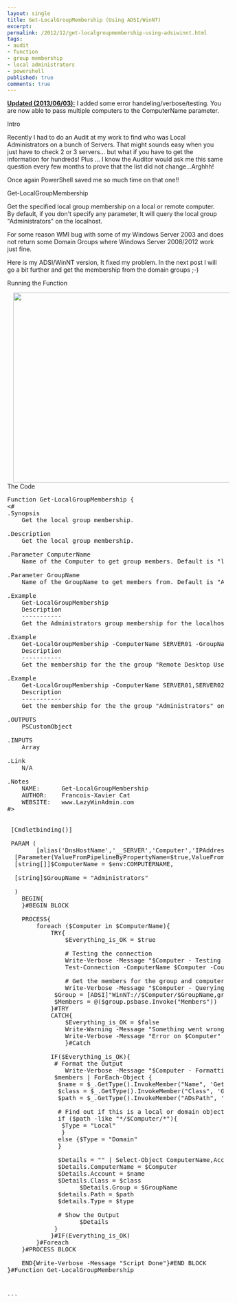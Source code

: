 ```yaml
---
layout: single
title: Get-LocalGroupMembership (Using ADSI/WinNT)
excerpt: 
permalink: /2012/12/get-localgroupmembership-using-adsiwinnt.html
tags: 
- audit
- function
- group membership
- local administrators
- powershell
published: true
comments: true
---
```

<b style="text-decoration: underline;">Updated (2013/06/03):</b> I added some error handeling/verbose/testing. You are now able to pass multiple computers to the ComputerName parameter.

Intro

Recently I had to do an Audit at my work to find who was Local Administrators on a bunch of Servers.
That might sounds easy when you just have to check 2 or 3 servers... but what if you have to get the information for hundreds! Plus ... I know the Auditor would ask me this same question every few months to prove that the list did not change...Arghhh!

Once again PowerShell saved me so much time on that one!!

Get-LocalGroupMembership

Get the specified local group membership on a local or remote computer.
By default, if you don't specify any parameter, It will query the local group "Administrators" on the localhost.

For some reason WMI bug with some of my Windows Server 2003 and does not return some Domain Groups where Windows Server 2008/2012 work just fine. 

Here is my ADSI/WinNT version, It fixed my problem.
In the next post I will go a bit further and get the membership from the domain groups ;-)

Running the Function

<a href="{{ site.url }}/images/2012/20121230_Get-LocalGroupMembership_(Using_ADSIWinNT)/Get-LocalGroupMembership__1536305082__-603x418.png" imageanchor="1" style="margin-left: 1em; margin-right: 1em;"><img border="0" height="442" src="{{ site.url }}/images/2012/20121230_Get-LocalGroupMembership_(Using_ADSIWinNT)/Get-LocalGroupMembership__812400549__-603x418.png" width="640" /></a>
The Code

<pre class="brush: powershell;toolbar:false; ruler: true; first-line: 1;gutter: true;">Function Get-LocalGroupMembership {
<#
.Synopsis
    Get the local group membership.
            
.Description
    Get the local group membership.
            
.Parameter ComputerName
    Name of the Computer to get group members. Default is "localhost".
            
.Parameter GroupName
    Name of the GroupName to get members from. Default is "Administrators".
            
.Example
    Get-LocalGroupMembership
    Description
    -----------
    Get the Administrators group membership for the localhost
            
.Example
    Get-LocalGroupMembership -ComputerName SERVER01 -GroupName "Remote Desktop Users"
    Description
    -----------
    Get the membership for the the group "Remote Desktop Users" on the computer SERVER01

.Example
    Get-LocalGroupMembership -ComputerName SERVER01,SERVER02 -GroupName "Administrators"
    Description
    -----------
    Get the membership for the the group "Administrators" on the computers SERVER01 and SERVER02

.OUTPUTS
    PSCustomObject
            
.INPUTS
    Array
            
.Link
    N/A
        
.Notes
    NAME:      Get-LocalGroupMembership
    AUTHOR:    Francois-Xavier Cat
    WEBSITE:   www.LazyWinAdmin.com
#>

 
 [Cmdletbinding()]

 PARAM (
        [alias('DnsHostName','__SERVER','Computer','IPAddress')]
  [Parameter(ValueFromPipelineByPropertyName=$true,ValueFromPipeline=$true)]
  [string[]]$ComputerName = $env:COMPUTERNAME,
  
  [string]$GroupName = "Administrators"

  )
    BEGIN{
    }#BEGIN BLOCK

    PROCESS{
        foreach ($Computer in $ComputerName){
            TRY{
                $Everything_is_OK = $true

                # Testing the connection
                Write-Verbose -Message "$Computer - Testing connection..."
                Test-Connection -ComputerName $Computer -Count 1 -ErrorAction Stop |Out-Null
                     
                # Get the members for the group and computer specified
                Write-Verbose -Message "$Computer - Querying..."
             $Group = [ADSI]"WinNT://$Computer/$GroupName,group"
             $Members = @($group.psbase.Invoke("Members"))
            }#TRY
            CATCH{
                $Everything_is_OK = $false
                Write-Warning -Message "Something went wrong on $Computer"
                Write-Verbose -Message "Error on $Computer"
                }#Catch
        
            IF($Everything_is_OK){
             # Format the Output
                Write-Verbose -Message "$Computer - Formatting Data"
             $members | ForEach-Object {
              $name = $_.GetType().InvokeMember("Name", 'GetProperty', $null, $_, $null)
              $class = $_.GetType().InvokeMember("Class", 'GetProperty', $null, $_, $null)
              $path = $_.GetType().InvokeMember("ADsPath", 'GetProperty', $null, $_, $null)
  
              # Find out if this is a local or domain object
              if ($path -like "*/$Computer/*"){
               $Type = "Local"
               }
              else {$Type = "Domain"
              }

              $Details = "" | Select-Object ComputerName,Account,Class,Group,Path,Type
              $Details.ComputerName = $Computer
              $Details.Account = $name
              $Details.Class = $class
                    $Details.Group = $GroupName
              $details.Path = $path
              $details.Type = $type
  
              # Show the Output
                    $Details
             }
            }#IF(Everything_is_OK)
        }#Foreach
    }#PROCESS BLOCK

    END{Write-Verbose -Message "Script Done"}#END BLOCK
}#Function Get-LocalGroupMembership



```

